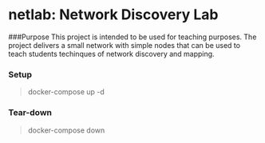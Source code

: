 # netlab: Network Discovery Lab
###Purpose
This project is intended to be used for teaching purposes. The project delivers a small network
with simple nodes that can be used to teach students techinques of network discovery and mapping.

### Setup
> docker-compose up -d
### Tear-down
> docker-compose down

